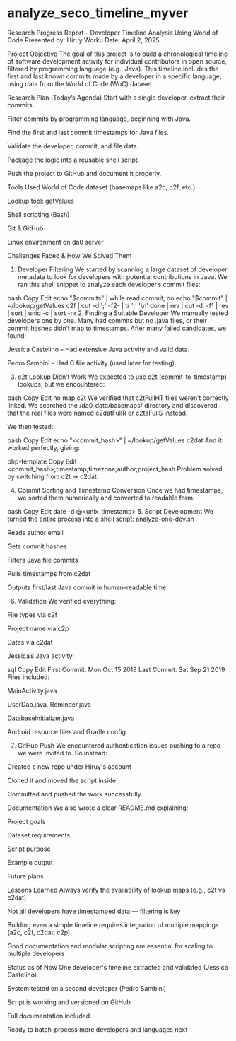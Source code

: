 # analyze_seco_timeline_myver
Research Progress Report – Developer Timeline Analysis Using World of Code
Presented by: Hiruy Worku
Date: April 2, 2025

 Project Objective
The goal of this project is to build a chronological timeline of software development activity for individual contributors in open source, filtered by programming language (e.g., Java). This timeline includes the first and last known commits made by a developer in a specific language, using data from the World of Code (WoC) dataset.

 Research Plan (Today’s Agenda)
Start with a single developer, extract their commits.

Filter commits by programming language, beginning with Java.

Find the first and last commit timestamps for Java files.

Validate the developer, commit, and file data.

Package the logic into a reusable shell script.

Push the project to GitHub and document it properly.

 Tools Used
World of Code dataset (basemaps like a2c, c2f, etc.)

Lookup tool: getValues

Shell scripting (Bash)

Git & GitHub

Linux environment on da0 server

Challenges Faced & How We Solved Them
1. Developer Filtering
We started by scanning a large dataset of developer metadata to look for developers with potential contributions in Java. We ran this shell snippet to analyze each developer’s commit files:

bash
Copy
Edit
echo "$commits" | while read commit; do
  echo "$commit" | ~/lookup/getValues c2f | cut -d ';' -f2- | tr ';' '\n'
done | rev | cut -d. -f1 | rev | sort | uniq -c | sort -nr
2. Finding a Suitable Developer
We manually tested developers one by one. Many had commits but no .java files, or their commit hashes didn’t map to timestamps. After many failed candidates, we found:

Jessica Castelino – Had extensive Java activity and valid data.

Pedro Sambini – Had C file activity (used later for testing).

3. c2t Lookup Didn’t Work
We expected to use c2t (commit-to-timestamp) lookups, but we encountered:

bash
Copy
Edit
no map c2t
We verified that c2tFullHT files weren’t correctly linked. We searched the /da0_data/basemaps/ directory and discovered that the real files were named c2datFullR or c2taFullS instead.

We then tested:

bash
Copy
Edit
echo "<commit_hash>" | ~/lookup/getValues c2dat
And it worked perfectly, giving:

php-template
Copy
Edit
<commit_hash>;timestamp;timezone;author;project_hash
Problem solved by switching from c2t → c2dat.

4. Commit Sorting and Timestamp Conversion
Once we had timestamps, we sorted them numerically and converted to readable form:

bash
Copy
Edit
date -d @<unix_timestamp>
5. Script Development
We turned the entire process into a shell script: analyze-one-dev.sh

Reads author email

Gets commit hashes

Filters Java file commits

Pulls timestamps from c2dat

Outputs first/last Java commit in human-readable time

6. Validation
We verified everything:

File types via c2f

Project name via c2p

Dates via c2dat

Jessica’s Java activity:

sql
Copy
Edit
 First Commit: Mon Oct 15 2018
 Last Commit: Sat Sep 21 2019
Files included:

MainActivity.java

UserDao.java, Reminder.java

DatabaseInitializer.java

Android resource files and Gradle config

7. GitHub Push
We encountered authentication issues pushing to a repo we were invited to. So instead:

 Created a new repo under Hiruy's account

 Cloned it and moved the script inside

 Committed and pushed the work successfully

 Documentation
We also wrote a clear README.md explaining:

Project goals

Dataset requirements

Script purpose

Example output

Future plans

 Lessons Learned
Always verify the availability of lookup maps (e.g., c2t vs c2dat)

Not all developers have timestamped data — filtering is key

Building even a simple timeline requires integration of multiple mappings (a2c, c2f, c2dat, c2p)

Good documentation and modular scripting are essential for scaling to multiple developers

 Status as of Now
 One developer's timeline extracted and validated (Jessica Castelino)

 System tested on a second developer (Pedro Sambini)

 Script is working and versioned on GitHub

 Full documentation included

 Ready to batch-process more developers and languages next

